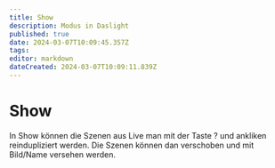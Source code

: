 ```yaml
---
title: Show
description: Modus in Daslight
published: true
date: 2024-03-07T10:09:45.357Z
tags: 
editor: markdown
dateCreated: 2024-03-07T10:09:11.839Z
---
```


# Show
In Show können die Szenen aus Live man mit der Taste ? und ankliken reindupliziert werden.
Die Szenen können dan verschoben und mit Bild/Name versehen werden.